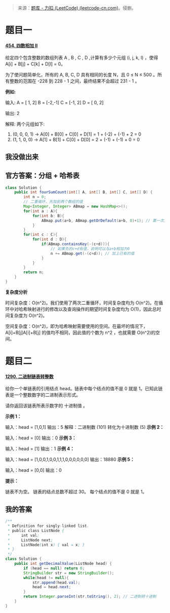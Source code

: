 > 来源：[题库 - 力扣 (LeetCode) (leetcode-cn.com)](https://leetcode-cn.com/problems/)。侵删。

# 题目一

#### [454. 四数相加 II](https://leetcode-cn.com/problems/4sum-ii/)

给定四个包含整数的数组列表 A , B , C , D ,计算有多少个元组 (i, j, k, l) ，使得 A[i] + B[j] + C[k] + D[l] = 0。

为了使问题简单化，所有的 A, B, C, D 具有相同的长度 N，且 0 ≤ N ≤ 500 。所有整数的范围在 -228 到 228 - 1 之间，最终结果不会超过 231 - 1 。

**例如:**

输入:
A = [ 1, 2]
B = [-2,-1]
C = [-1, 2]
D = [ 0, 2]

输出:
2

解释:
两个元组如下:

1. (0, 0, 0, 1) -> A[0] + B[0] + C[0] + D[1] = 1 + (-2) + (-1) + 2 = 0
2. (1, 1, 0, 0) -> A[1] + B[1] + C[0] + D[0] = 2 + (-1) + (-1) + 0 = 0





## 我没做出来

## 官方答案：分组 + 哈希表

```java
class Solution {
    public int fourSumCount(int[] A, int[] B, int[] C, int[] D) {
        int n = 0;
        // 二重循环，先加前两个数组的值
        Map<Integer, Integer> ABmap = new HashMap<>();
        for(int a : A){
            for(int b: B){
                ABmap.put(a+b, ABmap.getOrDefault(a+b, 0)+1); // 第一次没有值就为default的值0
            }
        }
        for(int c : C){
            for(int d : D){
                if(ABmap.containsKey(-(c+d))){
                    // 如果负的c+d有值，说明可以与a+b相加为0
                    n += ABmap.get(-(c+d)); // 加上已有的值
                }
            }
        }
        return n;
    }
}

```

**复杂度分析**

时间复杂度：O(n^2)。我们使用了两次二重循环，时间复杂度均为 O(n^2)。在循环中对哈希映射进行的修改以及查询操作的期望时间复杂度均为 O(1)，因此总时间复杂度为 O(n^2)。

空间复杂度：O(n^2)，即为哈希映射需要使用的空间。在最坏的情况下，A[i]+B[j]A[i]+B[j] 的值均不相同，因此值的个数为 n^2 ，也就需要 O(n^2)的空间。





# 题目二

#### [1290. 二进制链表转整数](https://leetcode-cn.com/problems/convert-binary-number-in-a-linked-list-to-integer/)

给你一个单链表的引用结点 head。链表中每个结点的值不是 0 就是 1。已知此链表是一个整数数字的二进制表示形式。

请你返回该链表所表示数字的 十进制值 。

 

**示例 1：**

输入：head = [1,0,1]
输出：5
解释：二进制数 (101) 转化为十进制数 (5)
**示例 2：**

输入：head = [0]
输出：0
**示例 3：**

输入：head = [1]
输出：1
**示例 4：**

输入：head = [1,0,0,1,0,0,1,1,1,0,0,0,0,0,0]
输出：18880
**示例 5：**

输入：head = [0,0]
输出：0

**提示：**

链表不为空。
链表的结点总数不超过 30。
每个结点的值不是 0 就是 1。



## 我的答案

```java
/**
 * Definition for singly-linked list.
 * public class ListNode {
 *     int val;
 *     ListNode next;
 *     ListNode(int x) { val = x; }
 * }
 */
class Solution {
    public int getDecimalValue(ListNode head) {
        if (head == null) return 0;
        StringBuilder str = new StringBuilder();
        while(head != null){
            str.append(head.val);
            head = head.next;
        }
        return Integer.parseInt(str.toString(), 2); // 二进制转十进制
    }
}
```
